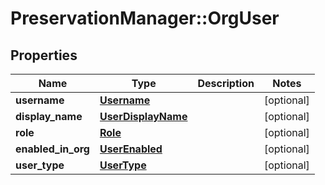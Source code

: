 # PreservationManager::OrgUser

## Properties
Name | Type | Description | Notes
------------ | ------------- | ------------- | -------------
**username** | [**Username**](Username.md) |  | [optional] 
**display_name** | [**UserDisplayName**](UserDisplayName.md) |  | [optional] 
**role** | [**Role**](Role.md) |  | [optional] 
**enabled_in_org** | [**UserEnabled**](UserEnabled.md) |  | [optional] 
**user_type** | [**UserType**](UserType.md) |  | [optional] 

